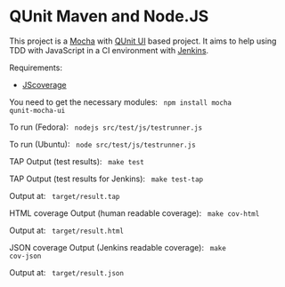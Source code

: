 QUnit Maven and Node.JS
=========================

This project is a [Mocha](http://visionmedia.github.com/mocha/) with [QUnit UI](https://github.com/itaylor/qunit-mocha-ui) based project. It aims to help using TDD with JavaScript in a CI environment with [Jenkins](http://jenkins-ci.org/).

Requirements:
 - [JScoverage](https://github.com/visionmedia/node-jscoverage)

You need to get the necessary modules:
<code>
npm install mocha qunit-mocha-ui
</code>

To run (Fedora):
<code>
nodejs src/test/js/testrunner.js
</code>

To run (Ubuntu):
<code>
node src/test/js/testrunner.js
</code>

TAP Output (test results):
<code>
make test
</code>

TAP Output (test results for Jenkins):
<code>
make test-tap
</code>

Output at:
<code>
target/result.tap
</code>

HTML coverage Output (human readable coverage):
<code>
make cov-html
</code>

Output at:
<code>
target/result.html
</code>

JSON coverage Output (Jenkins readable coverage):
<code>
make cov-json
</code>

Output at:
<code>
target/result.json
</code>

